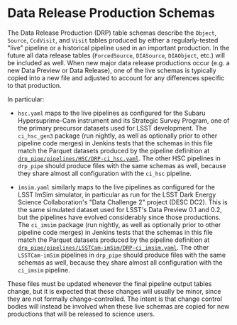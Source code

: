 Data Release Production Schemas
===============================

The Data Release Production (DRP) table schemas describe the `Object`, `Source`, `CcdVisit`, and `Visit` tables produced by either a regularly-tested "live" pipeline or a historical pipeline used in an important production.
In the future all data release tables (`ForcedSource`, `DIASource`, `DIAObject`, etc.) will be included as well.
When new major data release productions occur (e.g. a new Data Preview or Data Release), one of the live schemas is typically copied into a new file and adjusted to account for any differences specific to that production.

In particular:

- `hsc.yaml` maps to the live pipelines as configured for the Subaru Hypersuprime-Cam instrument and its Strategic Survey Program, one of the primary precursor datasets used for LSST development.
  The `ci_hsc_gen3` package (run nightly, as well as optionally prior to other pipeline code merges) in Jenkins tests that the schemas in this file match the Parquet datasets produced by the pipeline definition at [`drp_pipe/pipelines/HSC/DRP-ci_hsc.yaml`](https://github.com/lsst/drp_pipe/blob/main/pipelines/HSC/DRP-ci_hsc.yaml).
  The other HSC pipelines in `drp_pipe` should produce files with the same schemas as well, because they share almost all configuration with the `ci_hsc` pipeline.

- `imsim.yaml` similarly maps to the live pipelines as configured for the LSST ImSim simulator, in particular as run for the LSST Dark Energy Science Collaboration's "Data Challenge 2" project (DESC DC2).
  This is the same simulated dataset used for LSST's Data Preview 0.1 and 0.2, but the pipelines have evolved considerably since those productions.
  The `ci_imsim` package (run nightly, as well as optionally prior to other pipeline code merges) in Jenkins tests that the schemas in this file match the Parquet datasets produced by the pipeline definition at [`drp_pipe/pipelines/LSSTCam-imSim/DRP-ci_imsim.yaml`](https://github.com/lsst/drp_pipe/blob/main/pipelines/LSSTCam-imSim/DRP-ci_imsim.yaml).
  The other `LSSTCam-imSim` pipelines in `drp_pipe` should produce files with the same schemas as well, because they share almost all configuration with the `ci_imsim` pipeline.

These files must be updated whenever the final pipeline output tables change, but it is expected that these changes will usually be minor, since they are not formally change-controlled.
The intent is that change control bodies will instead be involved when these live schemas are copied for new productions that will be released to science users.
